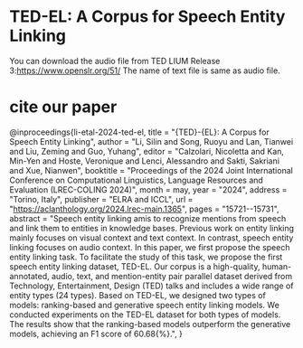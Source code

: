 # TED-EL: A Corpus for Speech Entity Linking

You can download the audio file from TED LIUM Release 3:https://www.openslr.org/51/
The name of text file is same as audio file.


# cite our paper

@inproceedings{li-etal-2024-ted-el,
    title = "{TED}-{EL}: A Corpus for Speech Entity Linking",
    author = "Li, Silin  and
      Song, Ruoyu  and
      Lan, Tianwei  and
      Liu, Zeming  and
      Guo, Yuhang",
    editor = "Calzolari, Nicoletta  and
      Kan, Min-Yen  and
      Hoste, Veronique  and
      Lenci, Alessandro  and
      Sakti, Sakriani  and
      Xue, Nianwen",
    booktitle = "Proceedings of the 2024 Joint International Conference on Computational Linguistics, Language Resources and Evaluation (LREC-COLING 2024)",
    month = may,
    year = "2024",
    address = "Torino, Italy",
    publisher = "ELRA and ICCL",
    url = "https://aclanthology.org/2024.lrec-main.1365",
    pages = "15721--15731",
    abstract = "Speech entity linking amis to recognize mentions from speech and link them to entities in knowledge bases. Previous work on entity linking mainly focuses on visual context and text context. In contrast, speech entity linking focuses on audio context. In this paper, we first propose the speech entity linking task. To facilitate the study of this task, we propose the first speech entity linking dataset, TED-EL. Our corpus is a high-quality, human-annotated, audio, text, and mention-entity pair parallel dataset derived from Technology, Entertainment, Design (TED) talks and includes a wide range of entity types (24 types). Based on TED-EL, we designed two types of models: ranking-based and generative speech entity linking models. We conducted experiments on the TED-EL dataset for both types of models. The results show that the ranking-based models outperform the generative models, achieving an F1 score of 60.68{\%}.",
}
